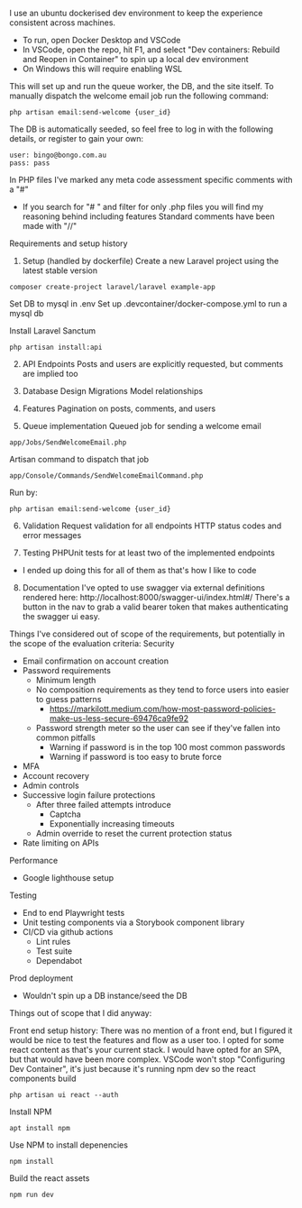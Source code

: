 I use an ubuntu dockerised dev environment to keep the experience consistent across machines.

-   To run, open Docker Desktop and VSCode
-   In VSCode, open the repo, hit F1, and select "Dev containers: Rebuild and Reopen in Container" to spin up a local dev environment
-   On Windows this will require enabling WSL

This will set up and run the queue worker, the DB, and the site itself.
To manually dispatch the welcome email job run the following command:

```
php artisan email:send-welcome {user_id}
```

The DB is automatically seeded, so feel free to log in with the following details, or register to gain your own:

```
user: bingo@bongo.com.au
pass: pass
```

In PHP files I've marked any meta code assessment specific comments with a "#"

-   If you search for "# " and filter for only .php files you will find my reasoning behind including features
    Standard comments have been made with "//"

Requirements and setup history

1. Setup (handled by dockerfile)
   Create a new Laravel project using the latest stable version

```
composer create-project laravel/laravel example-app
```

Set DB to mysql in .env
Set up .devcontainer/docker-compose.yml to run a mysql db

Install Laravel Sanctum

```
php artisan install:api
```

2. API Endpoints
   Posts and users are explicitly requested, but comments are implied too

3. Database Design
   Migrations
   Model relationships

4. Features
   Pagination on posts, comments, and users

5. Queue implementation
   Queued job for sending a welcome email

```
app/Jobs/SendWelcomeEmail.php
```

Artisan command to dispatch that job

```
app/Console/Commands/SendWelcomeEmailCommand.php
```

Run by:

```
php artisan email:send-welcome {user_id}
```

6. Validation
   Request validation for all endpoints
   HTTP status codes and error messages

7. Testing
   PHPUnit tests for at least two of the implemented endpoints

-   I ended up doing this for all of them as that's how I like to code

8. Documentation
   I've opted to use swagger via external definitions rendered here: http://localhost:8000/swagger-ui/index.html#/
   There's a button in the nav to grab a valid bearer token that makes authenticating the swagger ui easy.

Things I've considered out of scope of the requirements, but potentially in the scope of the evaluation criteria:
Security

-   Email confirmation on account creation
-   Password requirements
    -   Minimum length
    -   No composition requirements as they tend to force users into easier to guess patterns
        -   https://markilott.medium.com/how-most-password-policies-make-us-less-secure-69476ca9fe92
    -   Password strength meter so the user can see if they've fallen into common pitfalls
        -   Warning if password is in the top 100 most common passwords
        -   Warning if password is too easy to brute force
-   MFA
-   Account recovery
-   Admin controls
-   Successive login failure protections
    -   After three failed attempts introduce
        -   Captcha
        -   Exponentially increasing timeouts
    -   Admin override to reset the current protection status
-   Rate limiting on APIs

Performance

-   Google lighthouse setup

Testing

-   End to end Playwright tests
-   Unit testing components via a Storybook component library
-   CI/CD via github actions
    -   Lint rules
    -   Test suite
    -   Dependabot

Prod deployment

-   Wouldn't spin up a DB instance/seed the DB

Things out of scope that I did anyway:

Front end setup history:
There was no mention of a front end, but I figured it would be nice to test the features and flow as a user too.
I opted for some react content as that's your current stack.
I would have opted for an SPA, but that would have been more complex.
VSCode won't stop "Configuring Dev Container", it's just because it's running npm dev so the react components build

```
php artisan ui react --auth
```

Install NPM

```
apt install npm
```

Use NPM to install depenencies

```
npm install
```

Build the react assets

```
npm run dev
```
